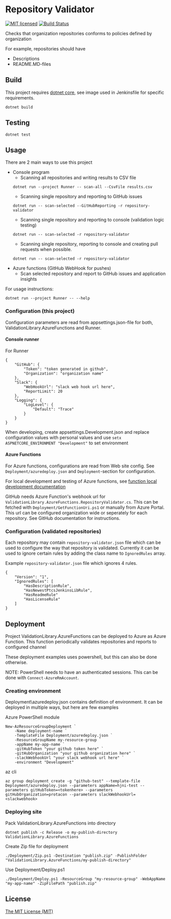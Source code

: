 # Repository Validator
[![MIT licensed](https://img.shields.io/badge/license-MIT-blue.svg)](./LICENSE)
[![Build Status](https://jenkins.protacon.cloud/buildStatus/icon?job=www.github.com/repository-validator/master)](https://jenkins.protacon.cloud/blue/organizations/jenkins/www.github.com%2Frepository-validator/activity)

Checks that organization repositories conforms to policies defined by organization

For example, repositories should have
  * Descriptions
  * README.MD-files

## Build
This project requires [dotnet core](https://www.microsoft.com/net/download),
see image used in Jenkinsfile for specific requirements.
```
dotnet build
```

## Testing
```
dotnet test
```

## Usage

There are 2 main ways to use this project
  * Console program
    * Scanning all repositories and writing results to CSV file
    ```
    dotnet run --project Runner -- scan-all --CsvFile results.csv
    ```
    * Scanning single repository and reporting to GitHub issues
    ```
    dotnet run -- scan-selected --GitHubReporting -r repository-validator
    ```
    * Scanning single repository and reporting to console (validation logic testing)
    ```
    dotnet run -- scan-selected -r repository-validator
    ```
    * Scanning single repository, reporting to console and creating pull requests when possible.
    ```
    dotnet run -- scan-selected -r repository-validator
    ```
  * Azure functions (GitHub WebHook for pushes)
    * Scan selected repository and report to GitHub issues and application insights

For usage instructions:
```
dotnet run --project Runner -- --help
```

### Configuration (this project)

Configuration parameters are read from appsettings.json-file for both, ValidationLibrary.AzureFunctions and Runner.
#### Console runner
For Runner
```
{
    "GitHub": {
        "Token": "token generated in github",
        "Organization": "organization name"
    },
    "Slack": {
        "WebHookUrl": "slack web hook url here",
        "ReportLimit": 20
    },
    "Logging": {
        "LogLevel": {
            "Default": "Trace"
        }
    }
}
```

When developing, create appsettings.Development.json and
replace configuration values with personal values
and use `setx ASPNETCORE_ENVIRONMENT "Development"` to set environment

#### Azure Functions
For Azure functions, configurations are read from Web site config.
See `Deployment/azuredeploy.json` and `Deployment`-section for configuration.

For local development and testing of Azure functions, see [function local development documentation](https://docs.microsoft.com/en-us/azure/azure-functions/functions-develop-local)

GitHub needs Azure Function's webhook url for `ValidationLibrary.AzureFunctions.RepositoryValidator.cs`.
This can be fetched with `Deployment/GetFunctionUri.ps1` or manually from Azure Portal. This url can be configured organization wide or seperately for each repository. See GitHub documentation for instructions.

### Configuration (validated repositories)

Each repository may contain `repository-validator.json` file which can be used to configure the way that repository is validated.
Currently it can be used to ignore certain rules by adding the class name to `IgnoredRules` array.

Example `repository-validator.json` file which ignores 4 rules.
```
{
    "Version": "1",
    "IgnoredRules": [
        "HasDescriptionRule",
        "HasNewestPtcsJenkinsLibRule",
        "HasReadmeRule"
        "HasLicenseRule"
    ]
}
```

## Deployment
Project ValidationLibrary.AzureFunctions can be deployed to Azure as Azure Function.
This function periodically validates repositories and reports to configured channel

These deployment examples uses powershell, but this can also be done otherwise.

NOTE: PowerShell needs to have an authenticated sessions. This can be done with `Connect-AzureRmAccount`.

### Creating environment

Deployment\azuredeploy.json contains definition of environment. It can be deployed in multiple ways, but here are few examples

Azure PowerShell module
```
New-AzResourceGroupDeployment `
    -Name deployment-name `
    -TemplateFile Deployment/azuredeploy.json `
    -ResourceGroupName my-resource-group `
    -appName my-app-name `
    -gitHubToken "your github token here" `
    -gitHubOrganization "your github organization here" `
    -slackWebhookUrl "your slack webhook url here" `
    -environment "Development"
```

az cli
```
az group deployment create -g "github-test" --template-file Deployment/azuredeploy.json --parameters appName=hjni-test --parameters gitHubToken=<tokenhere> --parameters gitHubOrganization=protacon --parameters slackWebhookUrl=<slackwebhook>
```

### Deploying site

Pack ValidationLibrary.AzureFunctions into directory
```
dotnet publish -c Release -o my-publish-directory ValidationLibrary.AzureFunctions
```

Create Zip file for deployment
```
./Deployment/Zip.ps1 -Destination "publish.zip" -PublishFolder "ValidationLibrary.AzureFunctions/my-publish-directory"
```

Use Deployment/Deploy.ps1
```
./Deployment/Deploy.ps1 -ResourceGroup "my-resource-group" -WebAppName "my-app-name" -ZipFilePath "publish.zip"
```

## License

[The MIT License (MIT)](LICENSE)
